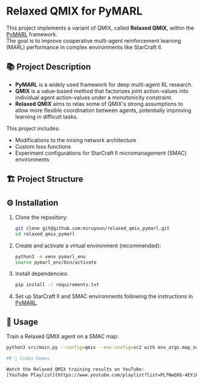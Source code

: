 # Relaxed QMIX for PyMARL

This project implements a variant of QMIX, called **Relaxed QMIX**, within the [PyMARL](https://github.com/oxwhirl/pymarl) framework.  
The goal is to improve cooperative multi-agent reinforcement learning (MARL) performance in complex environments like StarCraft II.

## 📚 Project Description

- **PyMARL** is a widely used framework for deep multi-agent RL research.
- **QMIX** is a value-based method that factorizes joint action-values into individual agent action-values under a monotonicity constraint.
- **Relaxed QMIX** aims to relax some of QMIX's strong assumptions to allow more flexible coordination between agents, potentially improving learning in difficult tasks.

This project includes:
- Modifications to the mixing network architecture
- Custom loss functions
- Experiment configurations for StarCraft II micromanagement (SMAC) environments

## 🏗️ Project Structure

## ⚙️ Installation

1. Clone the repository:
    ```bash
    git clone git@github.com:miruyoun/relaxed_qmix_pymarl.git
    cd relaxed_qmix_pymarl
    ```

2. Create and activate a virtual environment (recommended):
    ```bash
    python3 -m venv pymarl_env
    source pymarl_env/bin/activate
    ```

3. Install dependencies:
    ```bash
    pip install -r requirements.txt
    ```

4. Set up StarCraft II and SMAC environments following the instructions in [PyMARL](https://github.com/oxwhirl/pymarl#starcraft-ii-setup).

## 🚀 Usage

Train a Relaxed QMIX agent on a SMAC map:
```bash
python3 src/main.py --config=qmix --env-config=sc2 with env_args.map_name=8m

## 🎥 Video Demos

Watch the Relaxed QMIX training results on YouTube:  
[YouTube Playlist](https://www.youtube.com/playlist?list=PLfNwQXb-4EYiBC-Hm0P8xQDTPxbTGFpBp)
